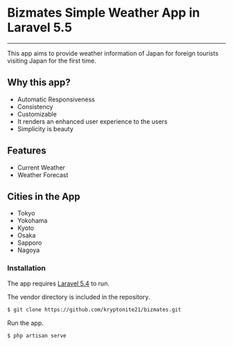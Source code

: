 # Bizmates Simple Weather App in Laravel 5.5
___
This app aims to provide weather information of Japan for foreign tourists visiting Japan for the first time.

## Why this app?
  - Automatic Responsiveness
  - Consistency
  - Customizable
  - It renders an enhanced user experience to the users
  - Simplicity is beauty
  
## Features

  - Current Weather
  - Weather Forecast 

## Cities in the App
  - Tokyo
  - Yokohama
  - Kyoto
  - Osaka
  - Sapporo
  - Nagoya

### Installation

The app requires [Laravel 5.4](https://laravel.com/docs/5.5/installation) to run.

The vendor directory is included in the repository.

```sh
$ git clone https://github.com/kryptonite21/bizmates.git
```

Run the app.

```sh
$ php artisan serve
```